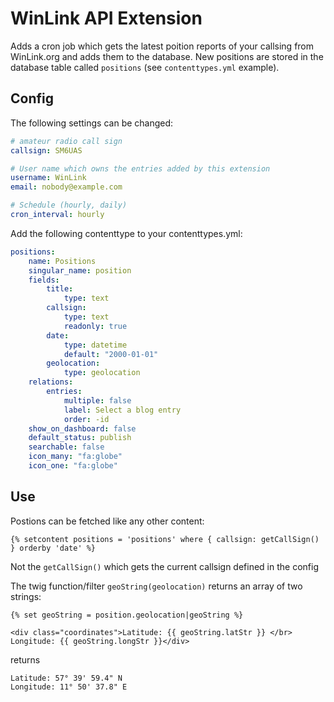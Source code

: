 WinLink API Extension
=====================

Adds a cron job which gets the latest poition reports of your callsing from WinLink.org
and adds them to the database. New positions are stored in the database table called `positions`
(see `contenttypes.yml` example).

Config
------
The following settings can be changed:

```yaml
# amateur radio call sign
callsign: SM6UAS

# User name which owns the entries added by this extension
username: WinLink
email: nobody@example.com

# Schedule (hourly, daily)
cron_interval: hourly
```

Add the following contenttype to your contenttypes.yml:
```yaml
positions:
    name: Positions
    singular_name: position
    fields:
        title:
            type: text
        callsign:
            type: text
            readonly: true
        date:
            type: datetime
            default: "2000-01-01"
        geolocation:
            type: geolocation
    relations:
        entries:
            multiple: false
            label: Select a blog entry
            order: -id
    show_on_dashboard: false
    default_status: publish
    searchable: false
    icon_many: "fa:globe"
    icon_one: "fa:globe"
```

Use
----
Postions can be fetched like any other content:
```Twig
{% setcontent positions = 'positions' where { callsign: getCallSign() } orderby 'date' %}
```
Not the `getCallSign()` which gets the current callsign defined in the config

The twig function/filter `geoString(geolocation)` returns an array of two strings:
```twig
{% set geoString = position.geolocation|geoString %}

<div class="coordinates">Latitude: {{ geoString.latStr }} </br> Longitude: {{ geoString.longStr }}</div>
```
returns
```
Latitude: 57° 39' 59.4" N
Longitude: 11° 50' 37.8" E
```
